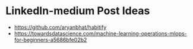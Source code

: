 # LinkedIn-medium Post Ideas 

- https://github.com/aryanbhat/habitify
- https://towardsdatascience.com/machine-learning-operations-mlops-for-beginners-a5686bfe02b2